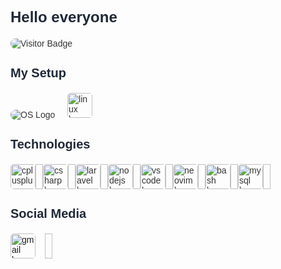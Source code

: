 
<div style="font-family: Arial, sans-serif; color: #333;">
<h2 style="font-size: 24px; color: #1F2937;">Hello everyone </h2>

<div style="margin-bottom: 20px;">
<img src="https://visitor-badge.laobi.icu/badge?page_id=ifeelikeabit.ifeelikeabit&" alt="Visitor Badge" style="border-radius: 8px;" />
</div>
<section style="margin-bottom: 20px;">
<h3 style="font-size: 20px; color: #1F2937;">My Setup</h3>
  <img src="https://avatars.githubusercontent.com/u/107882187?s=48&v=4" alt="OS Logo" style="border-radius: 8px;"/>
  <img width="12">
  <img src="https://cdn.jsdelivr.net/gh/devicons/devicon/icons/linux/linux-original.svg" alt="linux logo" height="40" style="border-radius: 5px;" />
<img width="12">
</section>
<section style="margin-bottom: 20px;">
<h3 style="font-size: 20px; color: #1F2937;">Technologies</h3>
<div align="left" style="display: flex; flex-wrap: wrap;">



<img src="https://skillicons.dev/icons?i=cpp" alt="cplusplus logo" height="40" style="border-radius: 5px;" />
<img width="12">

<img src="https://skillicons.dev/icons?i=cs" alt="csharp logo" height="40" style="border-radius: 5px;" />
<img width="12">

<img src="https://cdn.simpleicons.org/laravel/FF2D20" alt="laravel logo" height="40" style="border-radius: 5px;" />
<img width="12">

<img src="https://cdn.jsdelivr.net/gh/devicons/devicon/icons/nodejs/nodejs-original.svg" alt="nodejs logo" height="40" style="border-radius: 5px;" />
<img width="12">

<img src="https://cdn.jsdelivr.net/gh/devicons/devicon/icons/vscode/vscode-original.svg" alt="vscode logo" height="40" style="border-radius: 5px;" />
<img width="12">

<img src="https://skillicons.dev/icons?i=neovim" alt="neovim logo" height="40" style="border-radius: 5px;" />
<img width="12">

<img src="https://skillicons.dev/icons?i=bash" alt="bash logo" height="40" style="border-radius: 5px;" />
<img width="12">

<img src="https://cdn.simpleicons.org/mysql/4479A1" alt="mysql logo" height="40" style="border-radius: 5px;" />
<img width="12">

</div>
</section>
<section style="margin-bottom: 20px;">
<h3 style="font-size: 20px; color: #1F2937;">Social Media</h3>
<div style="display: flex; flex-wrap: wrap;">

<a href="aktasesat80@gmail.com" target="_blank" style="margin-right: 15px;">
<img src="https://raw.githubusercontent.com/poyrazavsever/readme-maker/9f115e8a71eadd6caeab48174a2e91b08a11ba03/public/SocialMedia/gmail/default.svg" alt="gmail logo" height="40" width="40" style="border-radius: 5px;" /></a><img width="12"></div>
</section>
</div>
